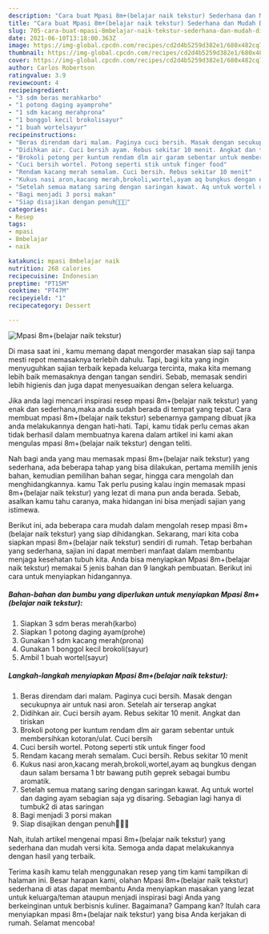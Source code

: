 ```yaml
---
description: "Cara buat Mpasi 8m+(belajar naik tekstur) Sederhana dan Mudah Dibuat"
title: "Cara buat Mpasi 8m+(belajar naik tekstur) Sederhana dan Mudah Dibuat"
slug: 705-cara-buat-mpasi-8mbelajar-naik-tekstur-sederhana-dan-mudah-dibuat
date: 2021-06-10T13:18:00.363Z
image: https://img-global.cpcdn.com/recipes/cd2d4b5259d382e1/680x482cq70/mpasi-8mbelajar-naik-tekstur-foto-resep-utama.jpg
thumbnail: https://img-global.cpcdn.com/recipes/cd2d4b5259d382e1/680x482cq70/mpasi-8mbelajar-naik-tekstur-foto-resep-utama.jpg
cover: https://img-global.cpcdn.com/recipes/cd2d4b5259d382e1/680x482cq70/mpasi-8mbelajar-naik-tekstur-foto-resep-utama.jpg
author: Carlos Robertson
ratingvalue: 3.9
reviewcount: 4
recipeingredient:
- "3 sdm beras merahkarbo"
- "1 potong daging ayamprohe"
- "1 sdm kacang merahprona"
- "1 bonggol kecil brokolisayur"
- "1 buah wortelsayur"
recipeinstructions:
- "Beras direndam dari malam. Paginya cuci bersih. Masak dengan secukupnya air untuk nasi aron. Setelah air terserap angkat"
- "Didihkan air. Cuci bersih ayam. Rebus sekitar 10 menit. Angkat dan tiriskan"
- "Brokoli potong per kuntum rendam dlm air garam sebentar untuk membersihkan kotoran/ulat. Cuci bersih"
- "Cuci bersih wortel. Potong seperti stik untuk finger food"
- "Rendam kacang merah semalam. Cuci bersih. Rebus sekitar 10 menit"
- "Kukus nasi aron,kacang merah,brokoli,wortel,ayam aq bungkus dengan daun salam bersama 1 btr bawang putih geprek sebagai bumbu aromatik."
- "Setelah semua matang saring dengan saringan kawat. Aq untuk wortel dan daging ayam sebagian saja yg disaring. Sebagian lagi hanya di tumbuk2 di atas saringan"
- "Bagi menjadi 3 porsi makan"
- "Siap disajikan dengan penuh💖💗💕"
categories:
- Resep
tags:
- mpasi
- 8mbelajar
- naik

katakunci: mpasi 8mbelajar naik 
nutrition: 268 calories
recipecuisine: Indonesian
preptime: "PT15M"
cooktime: "PT47M"
recipeyield: "1"
recipecategory: Dessert

---
```



![Mpasi 8m+(belajar naik tekstur)](https://img-global.cpcdn.com/recipes/cd2d4b5259d382e1/680x482cq70/mpasi-8mbelajar-naik-tekstur-foto-resep-utama.jpg)

Di masa  saat ini , kamu memang dapat mengorder masakan siap saji tanpa mesti repot memasaknya terlebih dahulu. Tapi, bagi kita yang ingin menyuguhkan sajian terbaik kepada keluarga tercinta, maka kita memang lebih baik memasaknya dengan tangan sendiri. Sebab, memasak sendiri lebih higienis dan juga dapat menyesuaikan dengan selera keluarga.

Jika anda lagi mencari inspirasi resep mpasi 8m+(belajar naik tekstur) yang enak dan sederhana,maka anda sudah berada di tempat yang tepat. Cara membuat mpasi 8m+(belajar naik tekstur)  sebenarnya gampang dibuat jika anda melakukannya dengan hati-hati. Tapi, kamu tidak perlu cemas akan tidak berhasil dalam membuatnya 
karena dalam artikel ini kami akan mengulas mpasi 8m+(belajar naik tekstur) dengan teliti.  



Nah bagi anda yang mau memasak mpasi 8m+(belajar naik tekstur) yang sederhana, ada beberapa tahap yang bisa dilakukan, pertama memilih jenis bahan, kemudian pemilihan bahan segar, hingga cara mengolah dan menghidangkannya. kamu Tak perlu pusing kalau ingin memasak mpasi 8m+(belajar naik tekstur) yang lezat di mana pun anda berada. Sebab, asalkan kamu  tahu caranya, maka hidangan ini bisa menjadi sajian yang istimewa.

Berikut ini, ada beberapa cara mudah dalam mengolah resep mpasi 8m+(belajar naik tekstur) yang siap dihidangkan. Sekarang, mari kita coba siapkan mpasi 8m+(belajar naik tekstur) sendiri di rumah. Tetap berbahan yang sederhana, sajian ini dapat memberi manfaat dalam membantu menjaga kesehatan tubuh kita. Anda bisa menyiapkan Mpasi 8m+(belajar naik tekstur) memakai 5 jenis bahan dan 9 langkah pembuatan. Berikut ini cara untuk menyiapkan hidangannya.

<!--inarticleads1-->

##### Bahan-bahan dan bumbu yang diperlukan untuk menyiapkan Mpasi 8m+(belajar naik tekstur):

1. Siapkan 3 sdm beras merah(karbo)
1. Siapkan 1 potong daging ayam(prohe)
1. Gunakan 1 sdm kacang merah(prona)
1. Gunakan 1 bonggol kecil brokoli(sayur)
1. Ambil 1 buah wortel(sayur)




<!--inarticleads2-->

##### Langkah-langkah menyiapkan Mpasi 8m+(belajar naik tekstur):

1. Beras direndam dari malam. Paginya cuci bersih. Masak dengan secukupnya air untuk nasi aron. Setelah air terserap angkat
1. Didihkan air. Cuci bersih ayam. Rebus sekitar 10 menit. Angkat dan tiriskan
1. Brokoli potong per kuntum rendam dlm air garam sebentar untuk membersihkan kotoran/ulat. Cuci bersih
1. Cuci bersih wortel. Potong seperti stik untuk finger food
1. Rendam kacang merah semalam. Cuci bersih. Rebus sekitar 10 menit
1. Kukus nasi aron,kacang merah,brokoli,wortel,ayam aq bungkus dengan daun salam bersama 1 btr bawang putih geprek sebagai bumbu aromatik.
1. Setelah semua matang saring dengan saringan kawat. Aq untuk wortel dan daging ayam sebagian saja yg disaring. Sebagian lagi hanya di tumbuk2 di atas saringan
1. Bagi menjadi 3 porsi makan
1. Siap disajikan dengan penuh💖💗💕




Nah, itulah artikel mengenai  mpasi 8m+(belajar naik tekstur)  yang sederhana dan mudah versi kita. Semoga anda dapat melakukannya dengan hasil yang terbaik. 

Terima kasih kamu telah menggunakan resep yang tim kami tampilkan di halaman ini. Besar harapan kami, olahan  Mpasi 8m+(belajar naik tekstur) sederhana di atas dapat membantu Anda menyiapkan masakan yang lezat untuk keluarga/teman ataupun menjadi inspirasi bagi Anda yang berkeinginan untuk berbisnis kuliner. Bagaimana? Gampang kan? Itulah cara menyiapkan mpasi 8m+(belajar naik tekstur) yang bisa Anda kerjakan di rumah. Selamat mencoba!


